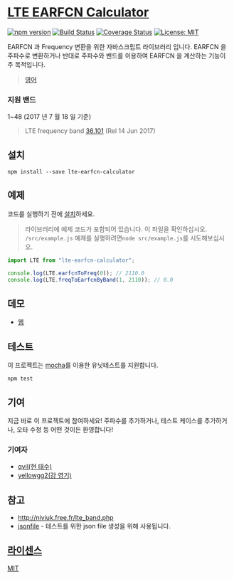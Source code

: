 # [LTE EARFCN Calculator](https://github.com/qvil/lte-earfcn-calculator)

[![npm version](https://badge.fury.io/js/lte-earfcn-calculator.svg)](https://badge.fury.io/js/lte-earfcn-calculator)
[![Build Status](https://travis-ci.org/qvil/lte-earfcn-calculator.svg?branch=master)](https://travis-ci.org/qvil/lte-earfcn-calculator)
[![Coverage Status](https://coveralls.io/repos/github/qvil/lte-earfcn-calculator/badge.svg?branch=master)](https://coveralls.io/github/qvil/lte-earfcn-calculator?branch=master)
[![License: MIT](https://img.shields.io/badge/License-MIT-yellow.svg)](https://opensource.org/licenses/MIT)

EARFCN 과 Frequency 변환을 위한 자바스크립트 라이브러리 입니다. EARFCN 을 주파수로 변환하거나 반대로 주파수와 밴드를 이용하여 EARFCN 을 계산하는 기능이 주 목적입니다.

> [영어](/README.md)

### 지원 밴드

1~48 (2017 년 7 월 18 일 기준)

> LTE frequency band [36.101](http://www.3gpp.org/DynaReport/36101-CRs.htm) (Rel 14 Jun 2017)

## 설치

```
npm install --save lte-earfcn-calculator
```

## 예제

코드를 실행하기 전에 [설치](#설치)하세요.

> 라이브러리에 예제 코드가 포함되어 있습니다. 이 파일을 확인하십시오. `/src/example.js` 예제를 실행하려면`node src/example.js`를 시도해보십시오.

```js
import LTE from "lte-earfcn-calculator";

console.log(LTE.earfcnToFreq(0)); // 2110.0
console.log(LTE.freqToEarfcnByBand(1, 2110)); // 0.0
```

## 데모

* [웹](https://codesandbox.io/s/github/qvil/lte-earfcn-calculator/tree/master/demo/web)

## 테스트

이 프로젝트는 [mocha](https://mochajs.org)를 이용한 유닛테스트를 지원합니다.

```
npm test
```

## 기여

지금 바로 이 프로젝트에 참여하세요! 주파수를 추가하거나, 테스트 케이스를 추가하거나, 오타 수정 등 어떤 것이든 환영합니다!

### 기여자

* [qvil(현 태수)](https://github.com/qvil)
* [yellowgg2(강 영기)](https://github.com/yellowgg2)

## 참고

* <http://niviuk.free.fr/lte_band.php>
* [jsonfile](https://www.npmjs.com/package/jsonfile) - 테스트를 위한 json file 생성을 위해 사용됩니다.

## [라이센스](https://github.com/qvil/lte-earfcn-calculator/blob/master/LICENSE)

[MIT](https://github.com/qvil/lte-earfcn-calculator/blob/master/LICENSE)

